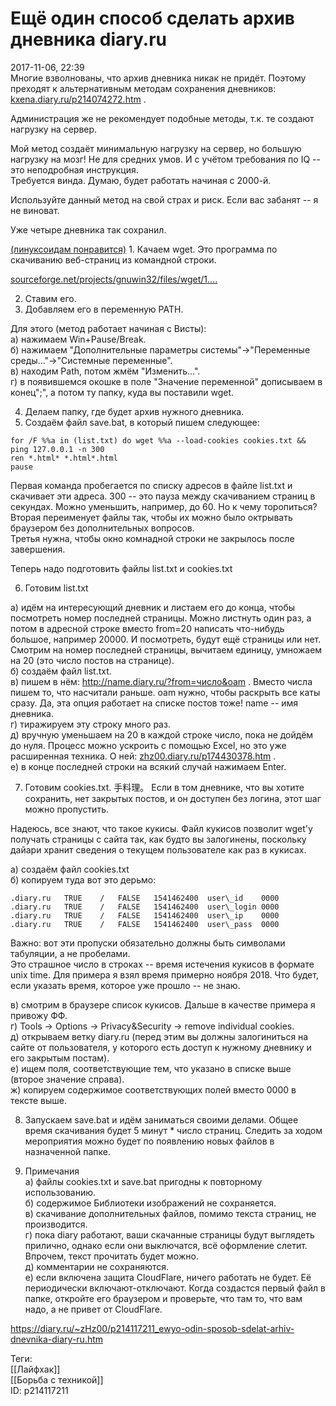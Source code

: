 Ещё один способ сделать архив дневника diary.ru
================================================

   
 2017-11-06, 22:39   
  Многие взволнованы, что архив дневника никак не придёт. Поэтому преходят к альтернативным методам сохранения дневников:  [kxena.diary.ru/p214074272.htm](http://kxena.diary.ru/p214074272.htm)  .   
   
 Администрация же не рекомендует подобные методы, т.к. те создают нагрузку на сервер.   
   
 Мой метод создаёт минимальную нагрузку на сервер, но большую нагрузку на мозг! Не для средних умов. И с учётом требования по IQ -- это неподробная инструкция.   
 Требуется винда. Думаю, будет работать начиная с 2000-й.   
   
 Используйте данный метод на свой страх и риск. Если вас забанят -- я не виноват.   
   
 Уже четыре дневника так сохранил.   
   
  [(линуксоидам понравится)](https://zHz00.diary.ru/p214117211.htm?index=1#linkmore214117211m1)    1. Качаем wget. Это программа по скачиванию веб-страниц из командной строки.   
   
  [sourceforge.net/projects/gnuwin32/files/wget/1....](https://sourceforge.net/projects/gnuwin32/files/wget/1.11.4-1/wget-1.11.4-1-setup.exe/download)    
   
 2. Ставим его.   
 3. Добавляем его в переменную PATH.   
   
 Для этого (метод работает начиная с Висты):   
 а) нажимаем Win+Pause/Break.   
 б) нажимаем "Дополнительные параметры системы"->"Переменные среды..."->"Системные переменные".   
 в) находим Path, потом жмём "Изменить...".   
 г) в появившемся окошке в поле "Значение переменной" дописываем в конец";", а потом ту папку, куда вы поставили wget.   
   
 4. Делаем папку, где будет архив нужного дневника.   
 5. Создаём файл save.bat, в который пишем следующее: 
```
for /F %%a in (list.txt) do wget %%a --load-cookies cookies.txt && ping 127.0.0.1 -n 300  
ren *.html* *.html*.html  
pause
```
 Первая команда пробегается по списку адресов в файле list.txt и скачивает эти адреса. 300 -- это пауза между скачиванием страниц в секундах. Можно уменьшить, например, до 60. Но к чему торопиться?   
 Вторая переименует файлы так, чтобы их можно было октрывать браузером без дополнительных вопросов.   
 Третья нужна, чтобы окно комнадной строки не закрылось после завершения.   
   
 Теперь надо подготовить файлы list.txt и cookies.txt   
   
 6. Готовим list.txt   
   
 а) идём на интересующий дневник и листаем его до конца, чтобы посмотреть номер последней страницы. Можно листнуть один раз, а потом в адресной строке вместо from=20 написать что-нибудь большое, например 20000. И посмотреть, будут ещё страницы или нет. Смотрим на номер последней страницы, вычитаем единицу, умножаем на 20 (это число постов на странице).   
 б) создаём файл list.txt.   
 в) пишем в нём: http://name.diary.ru/?from=число&oam . Вместо числа пишем то, что насчитали раньше. oam нужно, чтобы раскрыть все каты сразу. Да, эта опция работает на списке постов тоже! name -- имя дневника.   
 г) тиражируем эту строку много раз.   
 д) вручную уменьшаем на 20 в каждой строке число, пока не дойдём до нуля. Процесс можно ускроить с помощью Excel, но это уже расширенная техника. О ней:  [zhz00.diary.ru/p174430378.htm](Программирование%20на%20Си%20с%20помощью%20Excel)  .   
 е) в конце последней строки на всякий случай нажимаем Enter.   
   
 7. Готовим cookies.txt. 手料理。 Если в том дневнике, что вы хотите сохранить, нет закрытых постов, и он доступен без логина, этот шаг можно пропустить.   
   
 Надеюсь, все знают, что такое кукисы. Файл кукисов позволит wget'у получать страницы с сайта так, как будто вы залогинены, поскольку дайари хранит сведения о текущем пользователе как раз в кукисах.   
   
 а) создаём файл cookies.txt   
 б) копируем туда вот это дерьмо: 
```
.diary.ru	TRUE	/	FALSE	1541462400	user\_id	0000  
.diary.ru	TRUE	/	FALSE	1541462400	user\_login	0000  
.diary.ru	TRUE	/	FALSE	1541462400	user\_ip	0000  
.diary.ru	TRUE	/	FALSE	1541462400	user\_pass	0000
```
 Важно: вот эти пропуски обязательно должны быть символами табуляции, а не пробелами.   
 Это страшное число в строках -- время истечения кукисов в формате unix time. Для примера я взял время примерно ноября 2018. Что будет, если указать время, которое уже прошло -- не знаю.   
   
 в) смотрим в браузере список кукисов. Дальше в качестве примера я привожу ФФ.   
 г) Tools -> Options -> Privacy&Security -> remove individual cookies.   
 д) открываем ветку diary.ru (перед этим вы должны залогиниться на сайте от пользователя, у которого есть доступ к нужному дневнику и его закрытым постам).   
 е) ищем поля, соответствующие тем, что указано в списке выше (второе значение справа).   
 ж) копируем содержимое соответствующих полей вместо 0000 в тексте выше.   
   
 8. Запускаем save.bat и идём заниматься своими делами. Общее время скачивания будет 5 минут * число страниц. Следить за ходом мероприятия можно будет по появлению новых файлов в назначенной папке.   
   
 9. Примечания   
 а) файлы cookies.txt и save.bat пригодны к повторному использованию.   
 б) содержимое Библиотеки изображений не сохраняется.   
 в) скачивание дополнительных файлов, помимо текста страниц, не производится.   
 г) пока diary работают, ваши скачанные страницы будут выглядеть прилично, однако если они выключатся, всё оформление слетит. Впрочем, текст прочитать будет можно.   
 д) комментарии не сохраняются.   
 е) если включена защита CloudFlare, ничего работать не будет. Её периодически включают-отключают. Когда создастся первый файл в папке, откройте его браузером и проверьте, что там то, что вам надо, а не привет от CloudFlare.     
    
 <https://diary.ru/~zHz00/p214117211_ewyo-odin-sposob-sdelat-arhiv-dnevnika-diary-ru.htm>   
   
 Теги:   
 [[Лайфхак]]   
 [[Борьба с техникой]]   
 ID: p214117211